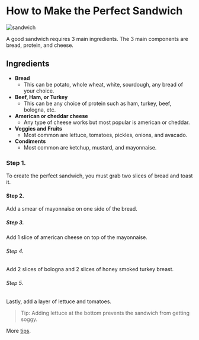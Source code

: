 # How to Make the Perfect Sandwich
![sandwich](https://images.unsplash.com/photo-1604467707321-70d5ac45adda?q=80&w=776&auto=format&fit=crop&ixlib=rb-4.1.0&ixid=M3wxMjA3fDB8MHxwaG90by1wYWdlfHx8fGVufDB8fHx8fA%3D%3D) 

A good sandwich requires 3 main ingredients. The 3 main components are bread, protein, and cheese.

## Ingredients

<!-- ```javascript
const functionName = (params) => {
  // code to be executed
}
``` -->

* **Bread**
    * This can be potato, whole wheat, white, sourdough, any bread of your choice.
* **Beef, Ham, or Turkey**
    * This can be any choice of protein such as ham, turkey, beef, bologna, etc.
* **American or cheddar cheese**
    * Any type of cheese works but most popular is american or cheddar. 
* **Veggies and Fruits**
    * Most common are lettuce, tomatoes, pickles, onions, and avacado.
* **Condiments**
    * Most common are ketchup, mustard, and mayonnaise.


### Step 1. 

To create the perfect sandwich, you must grab two slices of bread and toast it.

#### Step 2. 

Add a smear of mayonnaise on one side of the bread.

##### Step 3.
Add 1 slice of american cheese on top of the mayonnaise.

###### Step 4. 
Add 2 slices of bologna and 2 slices of honey smoked turkey breast.

###### Step 5.
Lastly, add a layer of lettuce and tomatoes.

> Tip: Adding lettuce at the bottom prevents the sandwich from getting soggy.

More [tips](https://www.goldmedalbakery.com/blog/10-tips-for-making-the-perfect-sandwich/).
